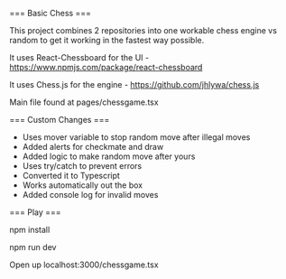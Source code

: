 === Basic Chess ===

This project combines 2 repositories into one workable chess engine vs random to get it working in the fastest way possible.

It uses React-Chessboard for the UI - https://www.npmjs.com/package/react-chessboard

It uses Chess.js for the engine - https://github.com/jhlywa/chess.js

Main file found at pages/chessgame.tsx

=== Custom Changes === 

- Uses mover variable to stop random move after illegal moves
- Added alerts for checkmate and draw
- Added logic to make random move after yours
- Uses try/catch to prevent errors
- Converted it to Typescript
- Works automatically out the box
- Added console log for invalid moves



=== Play ===

npm install

npm run dev

Open up localhost:3000/chessgame.tsx
